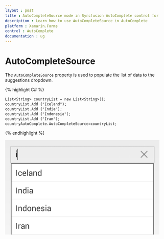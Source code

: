 ```yaml
---
layout : post
title : AutoCompleteSource mode in Syncfusion AutoComplete control for Xamarin.Forms
description : Learn how to use AutoCompleteSource in AutoComplete
platform : Xamarin.Forms
control : AutoComplete
documentation : ug
---
```


# AutoCompleteSource 

The `AutoCompleteSource` property is used to populate the list of data to the suggestions dropdown.
	
{% highlight C# %}
	
   	List<String> countryList = new List<String>(); 
	countryList.Add ("Iceland");
	countryList.Add ("India");
	countryList.Add ("Indonesia");
	countryList.Add ("Iran");
  	countryAutoComplete.AutoCompleteSource=countryList;
	 
{% endhighlight %}
	
![](images/autocompletesource.png)

